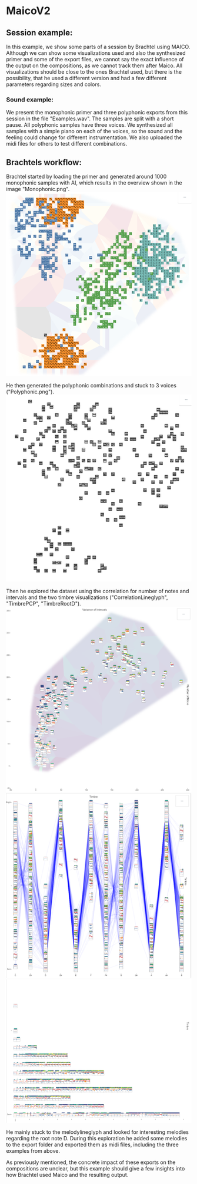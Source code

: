 # MaicoV2
 
## Session example:

In this example, we show some parts of a session by Brachtel using MAICO. 
Although we can show some visualizations used and also the synthesized primer and some of the export files, we cannot say the exact influence of the output on the compositions, as we cannot track them after Maico.
All visualizations should be close to the ones Brachtel used, but there is the possibility, that he used a different version and had a few different parameters regarding sizes and colors.

### Sound example: 

We present the monophonic primer and three polyphonic exports from this session in the file "Examples.wav".
The samples are split with a short pause.
All polyphonic samples have three voices. 
We synthesized all samples with a simple piano on each of the voices, so the sound and the feeling could change for different instrumentation. 
We also uploaded the midi files for others to test different combinations.

## Brachtels workflow:

Brachtel started by loading the primer and generated around 1000 monophonic samples with AI, which results in the overview shown in the image "Monophonic.png". 
![Overview of Monophonic Samples](https://github.com/visvar/MAICoV2/blob/main/Example_Session/Monophonic.PNG)

He then generated the polyphonic combinations and stuck to 3 voices ("Polyphonic.png"). 
![Overview of Polyphonic Samples](https://github.com/visvar/MAICoV2/blob/main/Example_Session/Polyphonic.PNG)

Then he explored the dataset using the correlation for number of notes and intervals and the two timbre visualizations ("CorrelationLineglyph", "TimbrePCP", "TimbreRootD").
![CorrelationLineglyph](https://github.com/visvar/MAICoV2/blob/main/Example_Session/CorrelationLineglyph.PNG)
![TimbrePCP](https://github.com/visvar/MAICoV2/blob/main/Example_Session/TimbrePCP.PNG)
![TimbreRootD](https://github.com/visvar/MAICoV2/blob/main/Example_Session/TimbreRootD.PNG)

He mainly stuck to the melodylineglyph and looked for interesting melodies regarding the root note D. 
During this exploration he added some melodies to the export folder and exported them as midi files, including the three examples from above.

As previously mentioned, the concrete impact of these exports on the compositions are unclear, but this example should give a few insights into how Brachtel used Maico and the resulting output.
